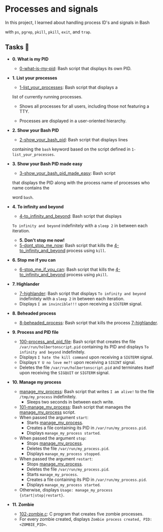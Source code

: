 # Processes and signals

In this project, I learned about handling process ID's and signals in Bash

with `ps`, `pgrep`, `pkill`, `pkill`, `exit`, and `trap`.

## Tasks :page_with_curl:

* **0. What is my PID**

  * [0-what-is-my-pid](./0-what-is-my-pid): Bash script that displays its own PID.

* **1. List your processes**

  * [1-list_your_processes](./1-list_your_processes): Bash script that displays a

  list of currently running processes.

  * Shows all processes for all users, including those not featuring a TTY.

  * Processes are displayed in a user-oriented hierarchy.

* **2. Show your Bash PID**

  * [2-show_your_bash_pid](./2-show_your_bash_pid): Bash script that displays lines

  containing the `bash` keyword based on the script defined in `1-list_your_processes`.

* **3. Show your Bash PID made easy**

  * [3-show_your_bash_pid_made_easy](./3-show_your_bash_pid_made_easy): Bash script

  that displays the PID along with the process name of processes who name contains the

  word `bash`.
  
* **4. To infinity and beyond**

  * [4-to_infinity_and_beyond](./4-to_infinity_and_beyond): Bash script that displays

  `To infinity and beyond` indefinitely with a `sleep 2` in between each iteration.
  
  * **5. Don't stop me now!**
  * [5-dont_stop_me_now](./5-dont_stop_me_now): Bash script that kills the
  [4-to_infinity_and_beyond](./4-to_infinity_and_beyond) process using `kill`.

* **6. Stop me if you can**
  * [6-stop_me_if_you_can](./6-stop_me_if_you_can): Bash script that kills the
  [4-to_infinity_and_beyond](./4-to_infinity_and_beyond) process using `pkill`.

* **7. Highlander**
  * [7-highlander](./7-highlander): Bash script that displays `To infinity and beyond`
  indefinitely with a `sleep 2` in between each iteration.
  * Displays `I am invincible!!!` upon receiving a `SIGTERM` signal.

* **8. Beheaded process**
  * [8-beheaded_process](./8-beheaded_process): Bash script that kills the process
  [7-highlander](./7-highlander).

* **9. Process and PID file**
  * [100-process_and_pid_file](./100-process_and_pid_file): Bash script that creates the file
  `/var/run/holbertonscript.pid` containing its PID and displays `To infinity and
  beyond` indefinitely.
  * Displays `I hate the kill command` upon receiving a `SIGTERM` signal.
  * Displays `Y U no love me?!` upon receiving a `SIGINT` signal.
  * Deletes the file `/var/run/holbertonscript.pid` and terminates itself
  upon receiving the `SIGQUIT` or `SIGTERM` signal.

* **10. Manage my process**
  * [manage_my_process](./manage_my_process): Bash script that writes `I am alive!` to the file
  `/tmp/my_process` indefinitely.
    * Sleeps two seconds in between each write.
  * [101-manage_my_process](./101-manage_my_process): Bash script that manages the
  [manage_my_process](./manage_my_process) script.
  * When passed the argument `start`:
    * Starts [manage_my_process](./manage_my_process).
    * Creates a file containing its PID in `/var/run/my_process.pid`.
    * Displays `manage_my_process started`.
  * When passed the argument `stop`:
    * Stops [manage_my_process](./manage_my_process).
    * Deletes the file `/var/run/my_process.pid`.
    * Displays `manage_my_process stopped`.
  * When passed the argument `restart`:
    * Stops [manage_my_process](./manage_my_process).
    * Deletes the file `/var/run/my_process.pid`.
    * Starts `manage_my_process`.
    * Creates a file containing its PID in `/var/run/my_process.pid`.
    * Displays `manage_my_process started`.
  * Otherwise, displays `Usage: manage_my_process {start|stop|restart}`.

* **11. Zombie**
  * [102-zombie.c](./102-zombie.c): C program that creates five zombie processes.
  * For every zombie created, displays `Zombie process created, PID:
  <ZOMBIE_PID>`.
